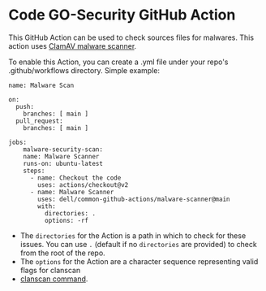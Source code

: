 # Code GO-Security GitHub Action
This GitHub Action can be used to check sources files for malwares.
This action uses [ClamAV malware scanner](https://www.clamav.net/).



To enable this Action, you can create a .yml file under your repo's .github/workflows directory. 
Simple example:

```
name: Malware Scan

on:
  push:
    branches: [ main ]
  pull_request:
    branches: [ main ]

jobs:
    malware-security-scan:
    name: Malware Scanner
    runs-on: ubuntu-latest
    steps:
      - name: Checkout the code
        uses: actions/checkout@v2
      - name: Malware Scanner
        uses: dell/common-github-actions/malware-scanner@main
        with:
          directories: .
          options: -rf
```

* The `directories` for the Action is a path in which to check for these issues. You can use `.` (default if no `directories` are provided) to check from the root of the repo.
* The `options`  for the Action are a character sequence representing valid flags for clanscan
* [clanscan command](https://linux.die.net/man/1/clamscan).